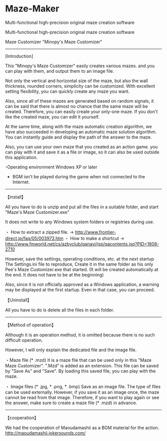 # Maze-Maker
Multi-functional high-precision original maze creation software

Multi-functional high-precision original maze creation software

Maze Customizer "Minopy's Maze Customizer"

-------------------------------------------------- -------------------------------------------------- -------------------------------------

[Introduction]

This "Minopy's Maze Customizer" easily creates various mazes. and you can play with them, and output them to an image file.

Not only the vertical and horizontal size of the maze, but also the wall thickness, rounded corners, simplicity can be customized.
With excellent setting flexibility, you can quickly create any maze you want.

Also, since all of these mazes are generated based on random signals, it can be said that there is almost no chance that the same maze will be created.
Therefore, you can easily create your only-one maze.
If you don't like the created maze, you can edit it yourself.

At the same time, along with the maze automatic creation algorithm, we have also succeeded in developing an automatic maze solution algorithm.
You can instantly guide and display the path of the answer to the maze.

Also, you can use your own maze that you created as an action game. you can play with it and save it as a file or image, so it can also be used outside this application.

-Operating environment Windows XP or later
   * BGM isn't be played during the game when not connected to the Internet.

-------------------------------------------------- -------------------------------------------------- -----------------------------

【install】

All you have to do is unzip and put all the files in a suitable folder, and start "Maze's Maze Customizer.exe"

It does not write to any Windows system folders or registries during use.

・ How to extract a zipped file.
→ http://www.frontier-direct.jp/faq/05/003973.htm
・ How to make a shortcut
→ http://www.fmworld.net/cs/azbyclub/qanavi/jsp/qacontents.jsp?PID=1808-2710

However, save the settings, operating conditions, etc. at the next startup
The Settings.ini file to reproduce,
Create it in the same folder as his only Pee's Maze Customizer.exe that started.
(It will be created automatically at the end. It does not have to be at the beginning)

Also, since it is not officially approved as a Windows application, a warning may be displayed at the first startup.
Even in that case, you can proceed.

【Uninstall】

  All you have to do is delete all the files in each folder.

-------------------------------------------------- -------------------------------------------------- --------------------------

【Method of operation】

Although it is an operation method, it is omitted because there is no such difficult operation.

However, I will only explain the dedicated file and the image file.

・Maze file (* .mzd)
It is a maze file that can be used only in this "Maze Maze Customizer".
".Mzd" is added as an extension.
This file can be saved by "Save As" and "Save".
By loading this saved file, you can play with the maze. 

・ Image files (* .jpg, * .png, * .bmp)
Save as an image file.
The type of files can be used externally.
However, if you save it as an image once, the maze cannot be read from that image.
Therefore, if you want to play again or see the answer, make sure to create a maze file (* .mzd) in advance.

-------------------------------------------------- -------------------------------------------------- ---------------------------

 【cooperation】

We had the cooperation of Maoudamashii as a BGM material for the action.
http://maoudamashii.jokersounds.com/
